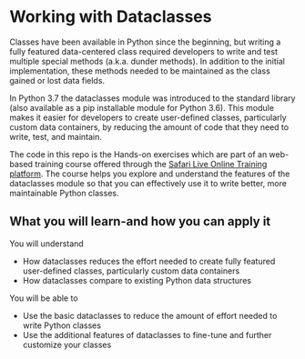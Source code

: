 # Working with Dataclasses

Classes have been available in Python since the beginning, but writing a fully featured data-centered class required developers to write and test multiple special methods (a.k.a. dunder methods). In addition to the initial implementation, these methods needed to be maintained as the class gained or lost data fields.

In Python 3.7 the dataclasses module was introduced to the standard library (also available as a pip installable module for Python 3.6). This module makes it easier for developers to create user-defined classes, particularly custom data containers, by reducing the amount of code that they need to write, test, and maintain.

The code in this repo is the Hands-on exercises which are part of an web-based training course offered through the [Safari Live Online Training platform](https://www.oreilly.com/online-learning/try-now.html). The course helps you explore and understand the features of the dataclasses module so that you can effectively use it to write better, more maintainable Python classes.

## What you will learn-and how you can apply it
You will understand
* How dataclasses reduces the effort needed to create fully featured user-defined classes, particularly custom data containers
* How dataclasses compare to existing Python data structures

You will be able to
* Use the basic dataclasses to reduce the amount of effort needed to write Python classes
* Use the additional features of dataclasses to fine-tune and further customize your classes
